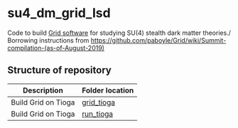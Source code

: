 # su4_dm_grid_lsd
Code to build [Grid software](https://github.com/paboyle/Grid) for studying SU(4) stealth dark matter theories./
Borrowing instructions from https://github.com/paboyle/Grid/wiki/Summit-compilation-(as-of-August-2019) 

## Structure of repository
| Description | Folder location |
| -- | -- |
| Build Grid on Tioga  | [grid_tioga](https://github.com/vmos1/su4_dm_grid_lsd/blob/main/grid_build/grid_tioga) | 
| Build Grid on Tioga  | [run_tioga](https://github.com/vmos1/su4_dm_grid_lsd/tree/main/dm_tests/run_tioga) | 

